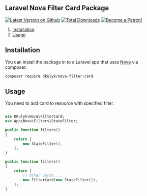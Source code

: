 ## Laravel Nova Filter Card Package
[![Latest Version on Github](https://img.shields.io/packagist/v/dkulyk/nova-filter-card.svg?style=flat)](https://packagist.org/packages/dkulyk/nova-filter-card)
[![Total Downloads](https://img.shields.io/packagist/dt/dkulyk/nova-filter-card.svg?style=flat)](https://packagist.org/packages/dkulyk/nova-filter-card)
[![Become a Patron!](https://img.shields.io/badge/become-a_patron!-red.svg?logo=patreon&style=flat)](https://www.patreon.com/bePatron?u=16285116)


1. [Installation](#user-content-installation)
2. [Usage](#user-content-usage)

## Installation

You can install the package in to a Laravel app that uses [Nova](https://nova.laravel.com) via composer:

```bash
composer require dkulyk/nova-filter-card
```

## Usage

You need to add card to resource with specified filter.

```php

use DKulyk\Nova\FilterCard;
use App\Nova\Filters\StateFilter;

public function filters()
{
    return [
        new StateFilter(),
    ];
}

public function filters()
{
    return [
        // Other cards...,
        new FilterCard(new StateFilter()),
    ];
}
```
